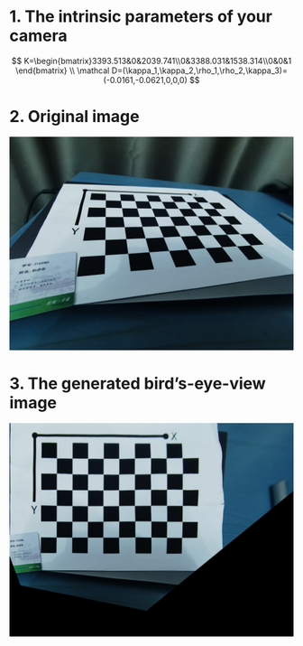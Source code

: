 # 1. The intrinsic parameters of your camera

$$
K=\begin{bmatrix}3393.513&0&2039.741\\0&3388.031&1538.314\\0&0&1 \end{bmatrix} \\
\mathcal D=(\kappa_1,\kappa_2,\rho_1,\rho_2,\kappa_3)=(-0.0161,-0.0621,0,0,0)
$$

# 2. Original image

![1](./4-image/original.jpg)

# 3. The generated bird’s-eye-view image

 ![bv](./4-image/bird-view.png)
